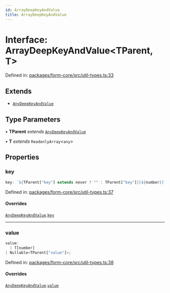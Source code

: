 ```yaml
---
id: ArrayDeepKeyAndValue
title: ArrayDeepKeyAndValue
---
```


<!-- DO NOT EDIT: this page is autogenerated from the type comments -->

# Interface: ArrayDeepKeyAndValue\<TParent, T\>

Defined in: [packages/form-core/src/util-types.ts:33](https://github.com/Pascalmh/tanstack-form/blob/main/packages/form-core/src/util-types.ts#L33)

## Extends

- [`AnyDeepKeyAndValue`](anydeepkeyandvalue.md)

## Type Parameters

• **TParent** *extends* [`AnyDeepKeyAndValue`](anydeepkeyandvalue.md)

• **T** *extends* `ReadonlyArray`\<`any`\>

## Properties

### key

```ts
key: `${TParent["key"] extends never ? "" : TParent["key"]}[${number}]`;
```

Defined in: [packages/form-core/src/util-types.ts:37](https://github.com/Pascalmh/tanstack-form/blob/main/packages/form-core/src/util-types.ts#L37)

#### Overrides

[`AnyDeepKeyAndValue`](anydeepkeyandvalue.md).[`key`](AnyDeepKeyAndValue.md#key)

***

### value

```ts
value: 
  | T[number]
| Nullable<TParent["value"]>;
```

Defined in: [packages/form-core/src/util-types.ts:38](https://github.com/Pascalmh/tanstack-form/blob/main/packages/form-core/src/util-types.ts#L38)

#### Overrides

[`AnyDeepKeyAndValue`](anydeepkeyandvalue.md).[`value`](AnyDeepKeyAndValue.md#value)

